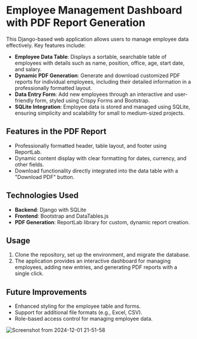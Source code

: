 # Employee Management Dashboard with PDF Report Generation

This Django-based web application allows users to manage employee data effectively. Key features include:

- **Employee Data Table**: Displays a sortable, searchable table of employees with details such as name, position, office, age, start date, and salary.  
- **Dynamic PDF Generation**: Generate and download customized PDF reports for individual employees, including their detailed information in a professionally formatted layout.  
- **Data Entry Form**: Add new employees through an interactive and user-friendly form, styled using Crispy Forms and Bootstrap.  
- **SQLite Integration**: Employee data is stored and managed using SQLite, ensuring simplicity and scalability for small to medium-sized projects.

## Features in the PDF Report

- Professionally formatted header, table layout, and footer using ReportLab.  
- Dynamic content display with clear formatting for dates, currency, and other fields.  
- Download functionality directly integrated into the data table with a "Download PDF" button.

## Technologies Used

- **Backend**: Django with SQLite  
- **Frontend**: Bootstrap and DataTables.js  
- **PDF Generation**: ReportLab library for custom, dynamic report creation.

## Usage

1. Clone the repository, set up the environment, and migrate the database.  
2. The application provides an interactive dashboard for managing employees, adding new entries, and generating PDF reports with a single click.

## Future Improvements

- Enhanced styling for the employee table and forms.  
- Support for additional file formats (e.g., Excel, CSV).  
- Role-based access control for managing employee data.


![Screenshot from 2024-12-01 21-51-58](https://github.com/user-attachments/assets/92c8669d-8ed6-4029-b5df-113c59c20030)

